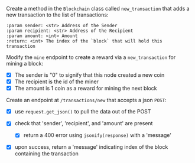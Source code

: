 Create a method in the `Blockchain` class called `new_transaction` 
that adds a new transaction to the list of transactions:

    :param sender: <str> Address of the Sender
    :param recipient: <str> Address of the Recipient
    :param amount: <int> Amount
    :return: <int> The index of the `block` that will hold this transaction

Modify the `mine` endpoint to create a reward via a `new_transaction`
for mining a block:

   - [x] The sender is "0" to signify that this node created a new coin
   - [x] The recipient is the id of the miner
   - [x] The amount is 1 coin as a reward for mining the next block

Create an endpoint at `/transactions/new` that accepts a json `POST`:

   - [x] use `request.get_json()` to pull the data out of the POST
   - [x] check that 'sender', 'recipient', and 'amount' are present
       - [x] return a 400 error using `jsonify(response)` with a 'message'
   - [x] upon success, return a 'message' indicating index of the block
      containing the transaction

